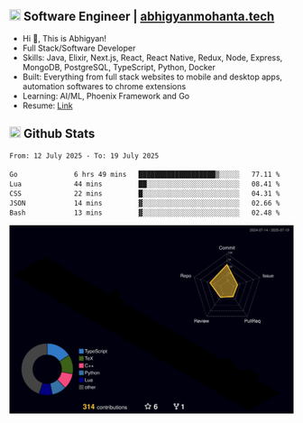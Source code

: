 ## <img src="https://media.giphy.com/media/v1.Y2lkPTc5MGI3NjExNjBuMTFuMDMxcjR0OXp2Zjk5Z3A2ajkzYWpiaDFmdWJhZzY2anM1MCZlcD12MV9naWZzX3NlYXJjaCZjdD1n/UcK7JalnjCz0k/giphy.gif" width="20" height="20" /> Software Engineer | [abhigyanmohanta.tech](https://abhigyanmohanta.tech)


- Hi 👋, This is Abhigyan!
- Full Stack/Software Developer
- Skills: Java, Elixir, Next.js, React, React Native, Redux, Node, Express, MongoDB, PostgreSQL, TypeScript, Python, Docker
- Built: Everything from full stack websites to mobile and desktop apps, automation softwares to chrome extensions
- Learning: AI/ML, Phoenix Framework and Go
- Resume: [Link](https://abhigyan-mohanta.github.io/resume/)


## <img src="https://media.giphy.com/media/v1.Y2lkPTc5MGI3NjExOTVzbjE3Z3F6bDhrNGtzYWpiODJkeTRhcHRqN3MwaGV2cTZ3ajR3eCZlcD12MV9naWZzX3NlYXJjaCZjdD1n/o0vwzuFwCGAFO/giphy.gif" width="20" height="20" /> Github Stats
<!--START_SECTION:waka-->

```txt
From: 12 July 2025 - To: 19 July 2025

Go              6 hrs 49 mins   ███████████████████▒░░░░░   77.11 %
Lua             44 mins         ██░░░░░░░░░░░░░░░░░░░░░░░   08.41 %
CSS             22 mins         █░░░░░░░░░░░░░░░░░░░░░░░░   04.31 %
JSON            14 mins         ▓░░░░░░░░░░░░░░░░░░░░░░░░   02.66 %
Bash            13 mins         ▓░░░░░░░░░░░░░░░░░░░░░░░░   02.48 %
```

<!--END_SECTION:waka-->
![](./profile-3d-contrib/profile-night-rainbow.svg)
